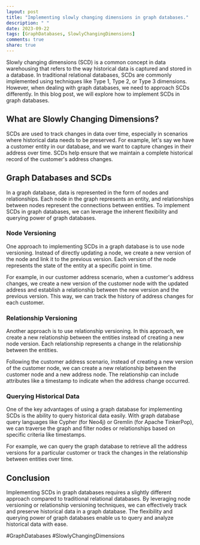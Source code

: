 ```yaml
---
layout: post
title: "Implementing slowly changing dimensions in graph databases."
description: " "
date: 2023-09-22
tags: [GraphDatabases, SlowlyChangingDimensions]
comments: true
share: true
---
```


Slowly changing dimensions (SCD) is a common concept in data warehousing that refers to the way historical data is captured and stored in a database. In traditional relational databases, SCDs are commonly implemented using techniques like Type 1, Type 2, or Type 3 dimensions. However, when dealing with graph databases, we need to approach SCDs differently. In this blog post, we will explore how to implement SCDs in graph databases.

## What are Slowly Changing Dimensions?

SCDs are used to track changes in data over time, especially in scenarios where historical data needs to be preserved. For example, let's say we have a customer entity in our database, and we want to capture changes in their address over time. SCDs help ensure that we maintain a complete historical record of the customer's address changes.

## Graph Databases and SCDs

In a graph database, data is represented in the form of nodes and relationships. Each node in the graph represents an entity, and relationships between nodes represent the connections between entities. To implement SCDs in graph databases, we can leverage the inherent flexibility and querying power of graph databases.

### Node Versioning

One approach to implementing SCDs in a graph database is to use node versioning. Instead of directly updating a node, we create a new version of the node and link it to the previous version. Each version of the node represents the state of the entity at a specific point in time.

For example, in our customer address scenario, when a customer's address changes, we create a new version of the customer node with the updated address and establish a relationship between the new version and the previous version. This way, we can track the history of address changes for each customer.

### Relationship Versioning

Another approach is to use relationship versioning. In this approach, we create a new relationship between the entities instead of creating a new node version. Each relationship represents a change in the relationship between the entities.

Following the customer address scenario, instead of creating a new version of the customer node, we can create a new relationship between the customer node and a new address node. The relationship can include attributes like a timestamp to indicate when the address change occurred.

### Querying Historical Data

One of the key advantages of using a graph database for implementing SCDs is the ability to query historical data easily. With graph database query languages like Cypher (for Neo4j) or Gremlin (for Apache TinkerPop), we can traverse the graph and filter nodes or relationships based on specific criteria like timestamps.

For example, we can query the graph database to retrieve all the address versions for a particular customer or track the changes in the relationship between entities over time.

## Conclusion

Implementing SCDs in graph databases requires a slightly different approach compared to traditional relational databases. By leveraging node versioning or relationship versioning techniques, we can effectively track and preserve historical data in a graph database. The flexibility and querying power of graph databases enable us to query and analyze historical data with ease.

#GraphDatabases #SlowlyChangingDimensions